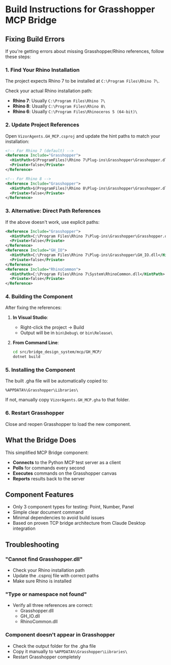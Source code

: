 # Build Instructions for Grasshopper MCP Bridge

## Fixing Build Errors

If you're getting errors about missing Grasshopper/Rhino references, follow these steps:

### 1. Find Your Rhino Installation

The project expects Rhino 7 to be installed at `C:\Program Files\Rhino 7\`.

Check your actual Rhino installation path:
- **Rhino 7**: Usually `C:\Program Files\Rhino 7\`
- **Rhino 8**: Usually `C:\Program Files\Rhino 8\`
- **Rhino 6**: Usually `C:\Program Files\Rhinoceros 5 (64-bit)\`

### 2. Update Project References

Open `VizorAgents.GH_MCP.csproj` and update the hint paths to match your installation:

```xml
<!-- For Rhino 7 (default) -->
<Reference Include="Grasshopper">
  <HintPath>$(ProgramFiles)\Rhino 7\Plug-ins\Grasshopper\Grasshopper.dll</HintPath>
  <Private>false</Private>
</Reference>

<!-- For Rhino 8 -->
<Reference Include="Grasshopper">
  <HintPath>$(ProgramFiles)\Rhino 8\Plug-ins\Grasshopper\Grasshopper.dll</HintPath>
  <Private>false</Private>
</Reference>
```

### 3. Alternative: Direct Path References

If the above doesn't work, use explicit paths:

```xml
<Reference Include="Grasshopper">
  <HintPath>C:\Program Files\Rhino 7\Plug-ins\Grasshopper\Grasshopper.dll</HintPath>
  <Private>false</Private>
</Reference>
<Reference Include="GH_IO">
  <HintPath>C:\Program Files\Rhino 7\Plug-ins\Grasshopper\GH_IO.dll</HintPath>
  <Private>false</Private>
</Reference>
<Reference Include="RhinoCommon">
  <HintPath>C:\Program Files\Rhino 7\System\RhinoCommon.dll</HintPath>
  <Private>false</Private>
</Reference>
```

### 4. Building the Component

After fixing the references:

1. **In Visual Studio**:
   - Right-click the project → Build
   - Output will be in `bin\Debug\` or `bin\Release\`

2. **From Command Line**:
   ```bash
   cd src/bridge_design_system/mcp/GH_MCP/
   dotnet build
   ```

### 5. Installing the Component

The built .gha file will be automatically copied to:
```
%APPDATA%\Grasshopper\Libraries\
```

If not, manually copy `VizorAgents.GH_MCP.gha` to that folder.

### 6. Restart Grasshopper

Close and reopen Grasshopper to load the new component.

## What the Bridge Does

This simplified MCP Bridge component:
- **Connects** to the Python MCP test server as a client
- **Polls** for commands every second
- **Executes** commands on the Grasshopper canvas
- **Reports** results back to the server

## Component Features

- Only 3 component types for testing: Point, Number, Panel
- Simple clear document command
- Minimal dependencies to avoid build issues
- Based on proven TCP bridge architecture from Claude Desktop integration

## Troubleshooting

### "Cannot find Grasshopper.dll"
- Check your Rhino installation path
- Update the .csproj file with correct paths
- Make sure Rhino is installed

### "Type or namespace not found"
- Verify all three references are correct:
  - Grasshopper.dll
  - GH_IO.dll
  - RhinoCommon.dll

### Component doesn't appear in Grasshopper
- Check the output folder for the .gha file
- Copy it manually to `%APPDATA%\Grasshopper\Libraries\`
- Restart Grasshopper completely
